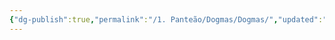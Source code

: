 ```yaml
---
{"dg-publish":true,"permalink":"/1. Panteão/Dogmas/Dogmas/","updated":"2025-06-15T19:42:14.267-03:00"}
---
```


